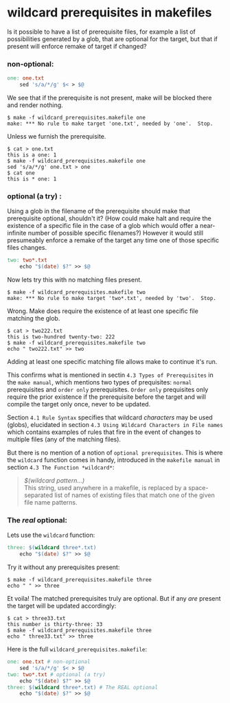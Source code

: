 # wildcard prerequisites in makefiles

Is it possible to have a list of prerequisite files, for example a list of possibilities generated by a glob, that are optional for the target, but that if present will enforce remake of target if changed?

### non-optional:
```makefile
one: one.txt
	sed 's/a/*/g' $< > $@
```

We see that if the prerequisite is not present, make will be blocked there and render nothing.

```console
$ make -f wildcard_prerequisites.makefile one
make: *** No rule to make target 'one.txt', needed by 'one'.  Stop.
```

Unless we furnish the prerequisite.

```console
$ cat > one.txt
this is a one: 1
$ make -f wildcard_prerequisites.makefile one
sed 's/a/*/g' one.txt > one
$ cat one
this is * one: 1
```

### optional (a try) :

Using a glob in the filename of the prerequisite should make that prerequisite optional, shouldn't it? (How could make halt and require the existence of a specific file in the case of a glob which would offer a near-infinite number of possible specific filenames?) However it would still presumeably enforce a remake of the target any time one of those specific files changes.

```makefile
two: two*.txt
	echo "$(date) $?" >> $@
```

Now lets try this with no matching files present.

```console
$ make -f wildcard_prerequisites.makefile two
make: *** No rule to make target 'two*.txt', needed by 'two'.  Stop.
```

Wrong.  Make does require the existence of at least one specific file matching the glob.

```console
$ cat > two222.txt
this is two-hundred twenty-two: 222  
$ make -f wildcard_prerequisites.makefile two
echo " two222.txt" >> two
```

Adding at least one specific matching file allows make to continue it's run.

This confirms what is mentioned in sectin `4.3 Types of Prerequisites` in the `make manual`, which mentions two types of prequisites: `normal` prerequisites and `order only` prerequisites.  `Order only` prequisites only require the prior existence if the prerequisite before the target and will compile the target only once, never to be updated.

Section `4.1 Rule Syntax` specifies that wildcard *characters* may be used (globs), elucidated in section `4.3 Using Wildcard Characters in File names` which contains examples of rules that fire in the event of changes to multiple files (any of the matching files).

But there is no mention of a notion of `optional prerequisites`.  This is where the `wildcard` function comes in handy, introduced in the `makefile manual` in section `4.3 The Function *wildcard*`:

>  *$(wildcard pattern...)* \
> This string, used anywhere in a makefile, is replaced by a space-separated list of names of existing files that match one of the given file name patterns.

### The *real* optional:

Lets use the `wildcard` function:

```makefile
three: $(wildcard three*.txt)
	echo "$(date) $?" >> $@
```
Try it without any prerequisites present:

```console
$ make -f wildcard_prerequisites.makefile three
echo " " >> three
```

Et voila! The matched prerequisites truly are optional. But if any *are* present the target will be updated accordingly:

```console
$ cat > three33.txt
this number is thirty-three: 33
$ make -f wildcard_prerequisites.makefile three
echo " three33.txt" >> three
```

Here is the full `wildcard_prerequisites.makefile`:
```makefile
one: one.txt # non-optional
	sed 's/a/*/g' $< > $@
two: two*.txt # optional (a try)
	echo "$(date) $?" >> $@
three: $(wildcard three*.txt) # The REAL optional
	echo "$(date) $?" >> $@
```

